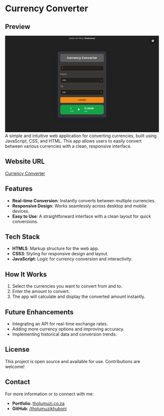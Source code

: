 # Currency Converter
## Preview

![Currency Converter Preview](./images/converter.png)
A simple and intuitive web application for converting currencies, built using JavaScript, CSS, and HTML. This app allows users to easily convert between various currencies with a clean, responsive interface.

## Website URL

[Currency Converter](https://currency-converter.tholumuzi.co.za)

## Features

- **Real-time Conversion**: Instantly converts between multiple currencies.
- **Responsive Design**: Works seamlessly across desktop and mobile devices.
- **Easy to Use**: A straightforward interface with a clean layout for quick conversions.
  
## Tech Stack

- **HTML5**: Markup structure for the web app.
- **CSS3**: Styling for responsive design and layout.
- **JavaScript**: Logic for currency conversion and interactivity.

## How It Works

1. Select the currencies you want to convert from and to.
2. Enter the amount to convert.
3. The app will calculate and display the converted amount instantly.

## Future Enhancements

- Integrating an API for real-time exchange rates.
- Adding more currency options and improving accuracy.
- Implementing historical data and conversion trends.

## License

This project is open source and available for use. Contributions are welcome!

## Contact

For more information or to connect with me:

- **Portfolio**: [tholumuzi.co.za](https://tholumuzi.co.za)
- **GitHub**: [/tholumuzikhuboni](https://github.com/tholumuzikhuboni)
